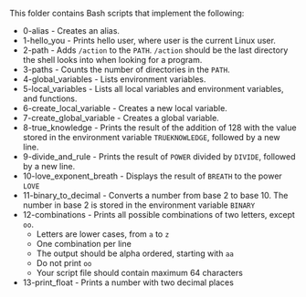 This folder contains Bash scripts that implement the following:

- 0-alias - Creates an alias.
- 1-hello_you - Prints hello user, where user is the current Linux user.
- 2-path - Adds `/action` to the `PATH`. `/action` should be the last directory the shell looks into when looking for a program.
- 3-paths - Counts the number of directories in the `PATH`.
- 4-global_variables - Lists environment variables.
- 5-local_variables - Lists all local variables and environment variables, and functions.
- 6-create_local_variable - Creates a new local variable.
- 7-create_global_variable - Creates a global variable.
- 8-true_knowledge - Prints the result of the addition of 128 with the value stored in the environment variable `TRUEKNOWLEDGE`, followed by a new line.
- 9-divide_and_rule - Prints the result of `POWER` divided by `DIVIDE`, followed by a new line.
- 10-love_exponent_breath -  Displays the result of `BREATH` to the power `LOVE`
- 11-binary_to_decimal - Converts a number from base 2 to base 10. The number in base 2 is stored in the environment variable `BINARY`
- 12-combinations -  Prints all possible combinations of two letters, except `oo`.
  - Letters are lower cases, from `a` to `z`
  - One combination per line
  - The output should be alpha ordered, starting with `aa`
  - Do not print `oo`
  - Your script file should contain maximum 64 characters
 - 13-print_float - Prints a number with two decimal places
